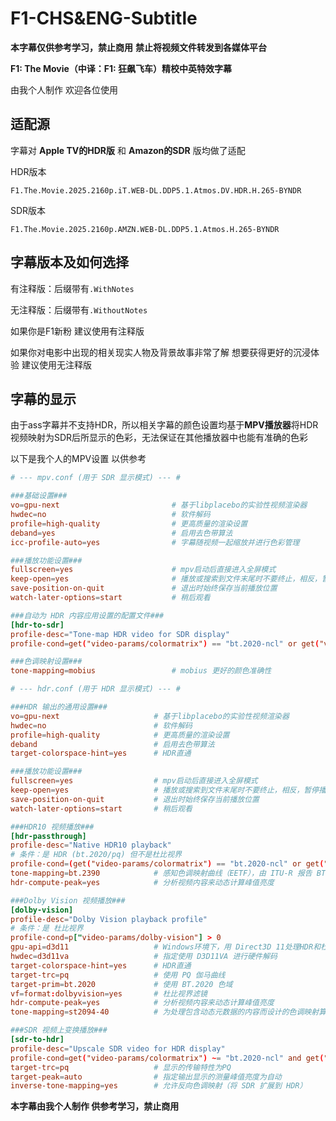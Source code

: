 # F1-CHS&ENG-Subtitle

**本字幕仅供参考学习，禁止商用**
**禁止将视频文件转发到各媒体平台**

**F1: The Movie（中译：F1: 狂飙飞车）精校中英特效字幕**

由我个人制作 欢迎各位使用

## 适配源

字幕对 **Apple TV的HDR版** 和 **Amazon的SDR** 版均做了适配

HDR版本

```
F1.The.Movie.2025.2160p.iT.WEB-DL.DDP5.1.Atmos.DV.HDR.H.265-BYNDR
```

SDR版本

```
F1.The.Movie.2025.2160p.AMZN.WEB-DL.DDP5.1.Atmos.H.265-BYNDR
```

## 字幕版本及如何选择

有注释版：后缀带有`.WithNotes`

无注释版：后缀带有`.WithoutNotes`

如果你是F1新粉 建议使用有注释版

如果你对电影中出现的相关现实人物及背景故事非常了解 想要获得更好的沉浸体验 建议使用无注释版

## 字幕的显示

由于ass字幕并不支持HDR，所以相关字幕的颜色设置均基于**MPV播放器**将HDR视频映射为SDR后所显示的色彩，无法保证在其他播放器中也能有准确的色彩

以下是我个人的MPV设置 以供参考

```mpv.conf 
# --- mpv.conf (用于 SDR 显示模式) --- #

###基础设置###
vo=gpu-next							# 基于libplacebo的实验性视频渲染器
hwdec=no							# 软件解码
profile=high-quality				# 更高质量的渲染设置
deband=yes							# 启用去色带算法
icc-profile-auto=yes				# 字幕随视频一起缩放并进行色彩管理

###播放功能设置###
fullscreen=yes						# mpv启动后直接进入全屏模式
keep-open=yes						# 播放或搜索到文件末尾时不要终止，相反，暂停播放器
save-position-on-quit				# 退出时始终保存当前播放位置
watch-later-options=start			# 稍后观看

###自动为 HDR 内容应用设置的配置文件###
[hdr-to-sdr]
profile-desc="Tone-map HDR video for SDR display"
profile-cond=get("video-params/colormatrix") == "bt.2020-ncl" or get("video-params/gamma") == "pq"

###色调映射设置###
tone-mapping=mobius					# mobius 更好的颜色准确性
```

```hdr.conf
# --- hdr.conf (用于 HDR 显示模式) --- #

###HDR 输出的通用设置###
vo=gpu-next						# 基于libplacebo的实验性视频渲染器
hwdec=no						# 软件解码
profile=high-quality			# 更高质量的渲染设置
deband							# 启用去色带算法
target-colorspace-hint=yes		# HDR直通

###播放功能设置###
fullscreen=yes					# mpv启动后直接进入全屏模式
keep-open=yes					# 播放或搜索到文件末尾时不要终止，相反，暂停播放器
save-position-on-quit			# 退出时始终保存当前播放位置
watch-later-options=start		# 稍后观看

###HDR10 视频播放###
[hdr-passthrough]
profile-desc="Native HDR10 playback"	
# 条件：是 HDR (bt.2020/pq) 但不是杜比视界
profile-cond=(get("video-params/colormatrix") == "bt.2020-ncl" or get("video-params/gamma") == "pq") and not (p["video-params/dolby-vision"] > 0)
tone-mapping=bt.2390			# 感知色调映射曲线（EETF），由 ITU-R 报告 BT.2390 指定
hdr-compute-peak=yes			# 分析视频内容来动态计算峰值亮度

###Dolby Vision 视频播放###
[dolby-vision]
profile-desc="Dolby Vision playback profile"
# 条件：是 杜比视界
profile-cond=p["video-params/dolby-vision"] > 0
gpu-api=d3d11					# Windows环境下，用 Direct3D 11处理HDR和杜比视界
hwdec=d3d11va					# 指定使用 D3D11VA 进行硬件解码
target-colorspace-hint=yes		# HDR直通
target-trc=pq					# 使用 PQ 伽马曲线
target-prim=bt.2020				# 使用 BT.2020 色域
vf=format:dolbyvision=yes		# 杜比视界滤镜
hdr-compute-peak=yes			# 分析视频内容来动态计算峰值亮度
tone-mapping=st2094-40			# 为处理包含动态元数据的内容而设计的色调映射算法

###SDR 视频上变换播放###
[sdr-to-hdr]
profile-desc="Upscale SDR video for HDR display"
profile-cond=get("video-params/colormatrix") ~= "bt.2020-ncl" and get("video-params/gamma") ~= "pq"
target-trc=pq					# 显示的传输特性为PQ
target-peak=auto				# 指定输出显示的测量峰值亮度为自动
inverse-tone-mapping=yes		# 允许反向色调映射（将 SDR 扩展到 HDR）
```


**本字幕由我个人制作 供参考学习，禁止商用**
